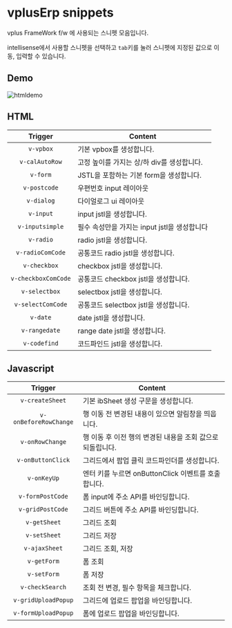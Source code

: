 # vplusErp snippets

vplus FrameWork f/w 에 사용되는 스니펫 모음입니다.

intellisense에서 사용할 스니펫을 선택하고 `tab`키를 눌러 스니펫에 지정된 값으로 이동, 입력할 수 있습니다.

## Demo
![htmldemo](images/htmldemo.gif)

## HTML
|Trigger        |Content                  |
|:-------------:|-------------------------|
|`v-vpbox`|기본 vpbox를 생성합니다.|
|`v-calAutoRow`|고정 높이를 가지는 상/하 div를 생성합니다.|
|`v-form`|JSTL을 포함하는 기본 form을 생성합니다.|
|`v-postcode`|우편번호 input 레이아웃|
|`v-dialog`|다이얼로그 ui 레이아웃|
|`v-input`|input jstl을 생성합니다.|
|`v-inputsimple`|필수 속성만을 가지는 input jstl을 생성합니다|
|`v-radio`|radio jstl을 생성합니다.|
|`v-radioComCode`|공통코드 radio jstl을 생성합니다.|
|`v-checkbox`|checkbox jstl을 생성합니다.|
|`v-checkboxComCode`|공통코드 checkbox jstl을 생성합니다.|
|`v-selectbox`|selectbox jstl을 생성합니다.|
|`v-selectComCode`|공통코드 selectbox jstl을 생성합니다.|
|`v-date`|date jstl을 생성합니다.|
|`v-rangedate`|range date jstl을 생성합니다.|
|`v-codefind`|코드파인드 jstl을 생성합니다.|

## Javascript
|Trigger        |Content                  |
|:-------------:|-------------------------|
|`v-createSheet`|기본 ibSheet 생성 구문을 생성합니다.|
|`v-onBeforeRowChange`|행 이동 전 변경된 내용이 있으면 알림창을 띄웁니다.|
|`v-onRowChange`|행 이동 후 이전 행의 변경된 내용을 조회 값으로 되돌립니다.|
|`v-onButtonClick`|그리드에서 팝업 클릭 코드파인더를 생성합니다.|
|`v-onKeyUp`|엔터 키를 누르면 onButtonClick 이벤트를 호출합니다.|
|`v-formPostCode`|폼 input에 주소 API를 바인딩합니다.|
|`v-gridPostCode`|그리드 버튼에 주소 API를 바인딩합니다.|
|`v-getSheet`|그리드 조회|
|`v-setSheet`|그리드 저장|
|`v-ajaxSheet`|그리드 조회, 저장|
|`v-getForm`|폼 조회|
|`v-setForm`|폼 저장|
|`v-checkSearch`|조회 전 변경, 필수 항목을 체크합니다.|
|`v-gridUploadPopup`|그리드에 업로드 팝업을 바인딩합니다.|
|`v-formUploadPopup`|폼에 업로드 팝업을 바인딩합니다.|
